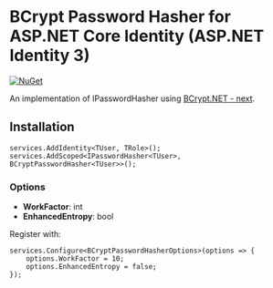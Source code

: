 # BCrypt Password Hasher for ASP.NET Core Identity (ASP.NET Identity 3)

[![NuGet](https://img.shields.io/nuget/v/ScottBrady91.AspNetCore.Identity.BCryptPasswordHasher.svg)](https://www.nuget.org/packages/ScottBrady91.AspNetCore.Identity.BCryptPasswordHasher/)

An implementation of IPasswordHasher<TUser> using [BCrypt.NET - next](https://github.com/BcryptNet/bcrypt.net).

## Installation

```
services.AddIdentity<TUser, TRole>();
services.AddScoped<IPasswordHasher<TUser>, BCryptPasswordHasher<TUser>>();
```

### Options

 - **WorkFactor**: int
 - **EnhancedEntropy**: bool

Register with:
```
services.Configure<BCryptPasswordHasherOptions>(options => {
	options.WorkFactor = 10;
	options.EnhancedEntropy = false;
});
```
